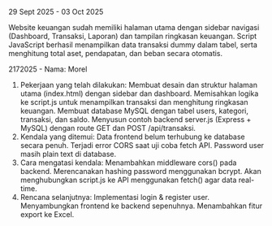 29 Sept 2025 - 03 Oct 2025

Website keuangan sudah memiliki halaman utama dengan sidebar navigasi (Dashboard, Transaksi, Laporan) dan tampilan ringkasan keuangan. Script JavaScript berhasil menampilkan data transaksi dummy dalam tabel, serta menghitung total aset, pendapatan, dan beban secara otomatis.

2172025 - Nama: Morel


1. Pekerjaan yang telah dilakukan:
Membuat desain dan struktur halaman utama (index.html) dengan sidebar dan dashboard.
Memisahkan logika ke script.js untuk menampilkan transaksi dan menghitung ringkasan keuangan.
Membuat database MySQL dengan tabel users, kategori, transaksi, dan saldo.
Menyusun contoh backend server.js (Express + MySQL) dengan route GET dan POST /api/transaksi.
2. Kendala yang ditemui:
Data frontend belum terhubung ke database secara penuh.
Terjadi error CORS saat uji coba fetch API.
Password user masih plain text di database.
3. Cara mengatasi kendala:
Menambahkan middleware cors() pada backend.
Merencanakan hashing password menggunakan bcrypt.
Akan menghubungkan script.js ke API menggunakan fetch() agar data real-time.
4. Rencana selanjutnya:
Implementasi login & register user.
Menyambungkan frontend ke backend sepenuhnya.
Menambahkan fitur export ke Excel.
